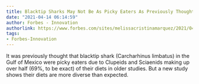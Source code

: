 ```yaml
---
title: Blacktip Sharks May Not Be As Picky Eaters As Previously Thought
date: "2021-04-14 06:14:59"
author: Forbes - Innovation
authorlink: https://www.forbes.com/sites/melissacristinamarquez/2021/04/14/blacktip-sharks-may-not-be-as-picky-eaters-as-previously-thought/
tags:
- Forbes-Innovation
---
```

It was previously thought that blacktip shark (Carcharhinus limbatus) in the Gulf of Mexico were picky eaters due to Clupeids and Sciaenids making up over half (69%, to be exact) of their diets in older studies. But a new study shows their diets are more diverse than expected.